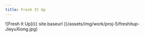 ```yaml
---
title: Fresh It Up
---
```


![Fresh It Up]({{ site.baseurl }}/assets/img/work/proj-5/freshitup-JieyuXiong.jpg)
